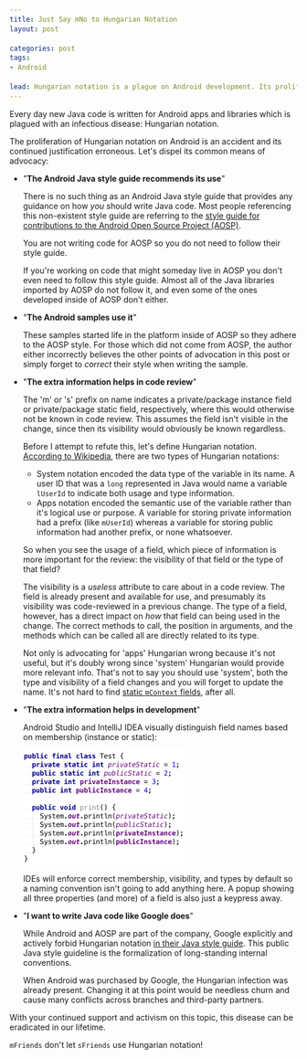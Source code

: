 ```yaml
---
title: Just Say mNo to Hungarian Notation
layout: post

categories: post
tags:
- Android

lead: Hungarian notation is a plague on Android development. Its proliferation is nothing more than a misinterpretation and justification an erroneous copy/paste.
---
```


Every day new Java code is written for Android apps and libraries which is plagued with an infectious disease: Hungarian notation.

The proliferation of Hungarian notation on Android is an accident and its continued justification erroneous. Let's dispel its common means of advocacy:

 *  "**The Android Java style guide recommends its use**"

     There is no such thing as an Android Java style guide that provides any guidance on how *you* should write Java code. Most people referencing this non-existent style guide are referring to the [style guide for contributions to the Android Open Source Project (AOSP)](http://s.android.com/source/code-style.html#follow-field-naming-conventions).

     You are not writing code for AOSP so you do not need to follow their style guide.

     If you're working on code that might someday live in AOSP you don't even need to follow this style guide. Almost all of the Java libraries imported by AOSP do not follow it, and even some of the ones developed inside of AOSP don't either.

 *  "**The Android samples use it**"

    These samples started life in the platform inside of AOSP so they adhere to the AOSP style. For those which did not come from AOSP, the author either incorrectly believes the other points of advocation in this post or simply forget to *correct* their style when writing the sample.

 *  "**The extra information helps in code review**"

    The 'm' or 's' prefix on name indicates a private/package instance field or private/package static field, respectively, where this would otherwise not be known in code review. This assumes the field isn't visible in the change, since then its visibility would obviously be known regardless.

    Before I attempt to refute this, let's define Hungarian notation. [According to Wikipedia](https://en.wikipedia.org/wiki/Hungarian_notation#Systems_vs._Apps_Hungarian), there are two types of Hungarian notations:

    * System notation encoded the data type of the variable in its name. A user ID that was a `long` represented in Java would name a variable `lUserId` to indicate both usage and type information.
    * Apps notation encoded the semantic use of the variable rather than it's logical use or purpose. A variable for storing private information had a prefix (like `mUserId`) whereas a variable for storing public information had another prefix, or none whatsoever.

    So when you see the usage of a field, which piece of information is more important for the review: the visibility of that field or the type of that field?

    The visibility is a *useless* attribute to care about in a code review. The field is already present and available for use, and presumably its visibility was code-reviewed in a previous change. The type of a field, however, has a direct impact on *how* that field can being used in the change. The correct methods to call, the position in arguments, and the methods which can be called all are directly related to its type.

    Not only is advocating for 'apps' Hungarian wrong because it's not useful, but it's doubly wrong since 'system' Hungarian would provide more relevant info. That's not to say you should use 'system', both the type and visibility of a field changes and you will forget to update the name. It's not hard to find [static `mContext` fields](https://github.com/square/leakcanary/blob/4950e1756c79fba871f524d5d9c47ed9322b23b3/leakcanary-android/src/main/java/com/squareup/leakcanary/AndroidExcludedRefs.java#L263-L269), after all.

 *  "**The extra information helps in development**"

    Android Studio and IntelliJ IDEA visually distinguish field names based on membership (instance or static):

    <img src="/static/post-image/hungarian-idea.png" width="283">

    IDEs will enforce correct membership, visibility, and types by default so a naming convention isn't going to add anything here. A popup showing all three properties (and more) of a field is also just a keypress away.

 *  "**I want to write Java code like Google does**"

    While Android and AOSP are part of the company, Google explicitly and actively forbid Hungarian notation [in their Java style guide](https://google.github.io/styleguide/javaguide.html#s5.1-identifier-names). This public Java style guideline is the formalization of long-standing internal conventions.

    When Android was purchased by Google, the Hungarian infection was already present. Changing it at this point would be needless churn and cause many conflicts across branches and third-party partners.

With your continued support and activism on this topic, this disease can be eradicated in our lifetime.

`mFriends` don't let `sFriends` use Hungarian notation!
